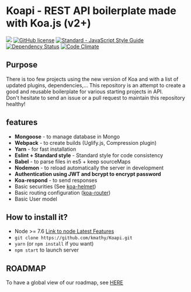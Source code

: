 # Koapi - REST API boilerplate made with Koa.js (v2+)

![](https://img.shields.io/badge/Version-0.4.0-blue.svg)
[![GitHub license](https://img.shields.io/badge/license-Apache%202-blue.svg)](https://raw.githubusercontent.com/kmathy/Koapi/master/LICENSE)
<a href="https://standardjs.com"><img src="https://img.shields.io/badge/code_style-standard-brightgreen.svg" alt="Standard - JavaScript Style Guide"></a>
[![Dependency Status](https://www.versioneye.com/user/projects/597afffe6725bd0040fda90f/badge.svg?style=flat-square)](https://www.versioneye.com/user/projects/597afffe6725bd0040fda90f)
[![Code Climate](https://codeclimate.com/github/kmathy/Koapi/badges/gpa.svg)](https://codeclimate.com/github/kmathy/Koapi)

## Purpose
There is too few projects using the new version of Koa and with a list of updated plugins, dependencies,... 
This repository is an attempt to create a good and reusable boilerplate for various starting projects in API.
<br>
Don't hesitate to send an issue or a pull request to maintain this repository healthy!

## features
- **Mongoose** - to manage database in Mongo
- **Webpack** - to create builds (Uglify.js, Compression plugin)
- **Yarn** - for fast installation
- **Eslint + Standard style** - Standard style for code consistency
- **Babel** - to parse files in es5 + keep sourceMaps
- **Nodemon** - to reload automatically the server in development
- **Authentication using JWT and bcrypt to encrypt password**
- **Koa-respond** - to send responses
- Basic securities (See [koa-helmet](https://github.com/venables/koa-helmet#usage))
- Basic routing configuration ([koa-router](https://github.com/alexmingoia/koa-router))
- Basic User model

## How to install it?
* Node >= 7.6 [Link to node Latest Features](https://nodejs.org/en/download/current/)
* ``git clone https://github.com/kmathy/Koapi.git``
* ``yarn`` (or ``npm install`` if you want)
* ``npm start`` to launch server

## ROADMAP
To have a global view of our roadmap, see [HERE](ROADMAP.md)
